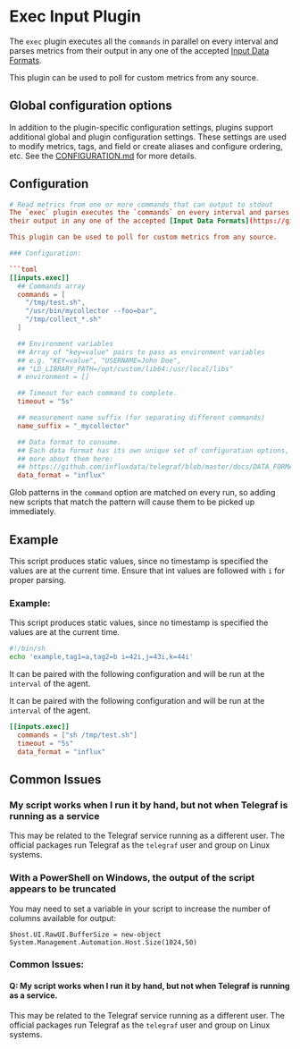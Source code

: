 # Exec Input Plugin

The `exec` plugin executes all the `commands` in parallel on every interval and
parses metrics from their output in any one of the accepted [Input Data
Formats](../../../docs/DATA_FORMATS_INPUT.md).

This plugin can be used to poll for custom metrics from any source.

## Global configuration options <!-- @/docs/includes/plugin_config.md -->

In addition to the plugin-specific configuration settings, plugins support
additional global and plugin configuration settings. These settings are used to
modify metrics, tags, and field or create aliases and configure ordering, etc.
See the [CONFIGURATION.md][CONFIGURATION.md] for more details.

[CONFIGURATION.md]: ../../../docs/CONFIGURATION.md

## Configuration

```toml @sample.conf
# Read metrics from one or more commands that can output to stdout
The `exec` plugin executes the `commands` on every interval and parses metrics from
their output in any one of the accepted [Input Data Formats](https://github.com/influxdata/telegraf/blob/master/docs/DATA_FORMATS_INPUT.md).

This plugin can be used to poll for custom metrics from any source.

### Configuration:

```toml
[[inputs.exec]]
  ## Commands array
  commands = [
    "/tmp/test.sh",
    "/usr/bin/mycollector --foo=bar",
    "/tmp/collect_*.sh"
  ]

  ## Environment variables
  ## Array of "key=value" pairs to pass as environment variables
  ## e.g. "KEY=value", "USERNAME=John Doe",
  ## "LD_LIBRARY_PATH=/opt/custom/lib64:/usr/local/libs"
  # environment = []

  ## Timeout for each command to complete.
  timeout = "5s"

  ## measurement name suffix (for separating different commands)
  name_suffix = "_mycollector"

  ## Data format to consume.
  ## Each data format has its own unique set of configuration options, read
  ## more about them here:
  ## https://github.com/influxdata/telegraf/blob/master/docs/DATA_FORMATS_INPUT.md
  data_format = "influx"
```

Glob patterns in the `command` option are matched on every run, so adding new
scripts that match the pattern will cause them to be picked up immediately.

## Example

This script produces static values, since no timestamp is specified the values
are at the current time. Ensure that int values are followed with `i` for proper
parsing.

### Example:

This script produces static values, since no timestamp is specified the values are at the current time.
```sh
#!/bin/sh
echo 'example,tag1=a,tag2=b i=42i,j=43i,k=44i'
```

It can be paired with the following configuration and will be run at the
`interval` of the agent.

It can be paired with the following configuration and will be run at the `interval` of the agent.
```toml
[[inputs.exec]]
  commands = ["sh /tmp/test.sh"]
  timeout = "5s"
  data_format = "influx"
```

## Common Issues

### My script works when I run it by hand, but not when Telegraf is running as a service

This may be related to the Telegraf service running as a different user. The
official packages run Telegraf as the `telegraf` user and group on Linux
systems.

### With a PowerShell on Windows, the output of the script appears to be truncated

You may need to set a variable in your script to increase the number of columns
available for output:

```shell
$host.UI.RawUI.BufferSize = new-object System.Management.Automation.Host.Size(1024,50)
```
### Common Issues:

#### Q: My script works when I run it by hand, but not when Telegraf is running as a service.

This may be related to the Telegraf service running as a different user.  The
official packages run Telegraf as the `telegraf` user and group on Linux
systems.
